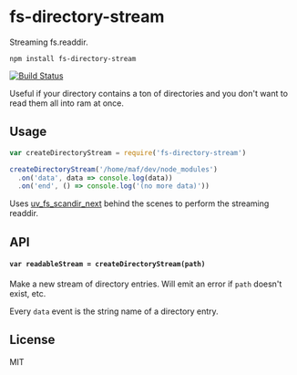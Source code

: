 # fs-directory-stream

Streaming fs.readdir.

```
npm install fs-directory-stream
```

[![Build Status](https://travis-ci.org/mafintosh/fs-directory-stream.svg?branch=master)](https://travis-ci.org/mafintosh/fs-directory-stream)

Useful if your directory contains a ton of directories and you don't want to read them all into ram at once.

## Usage

``` js
var createDirectoryStream = require('fs-directory-stream')

createDirectoryStream('/home/maf/dev/node_modules')
  .on('data', data => console.log(data))
  .on('end', () => console.log('(no more data)'))
```

Uses [uv_fs_scandir_next](http://docs.libuv.org/en/v1.x/fs.html?highlight=scandir_next#c.uv_fs_scandir_next) behind the scenes to perform the
streaming readdir.

## API

#### `var readableStream = createDirectoryStream(path)`

Make a new stream of directory entries. Will emit an error if `path` doesn't exist, etc.

Every `data` event is the string name of a directory entry.

## License

MIT
